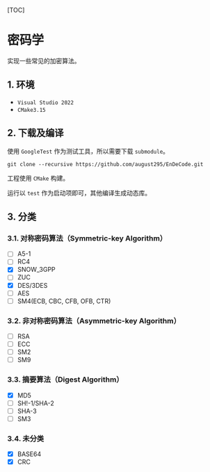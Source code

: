 [TOC]



# 密码学

实现一些常见的加密算法。



## 1. 环境

- `Visual Studio 2022`
- `CMake3.15`



## 2. 下载及编译

使用 `GoogleTest` 作为测试工具，所以需要下载 `submodule`。

```
git clone --recursive https://github.com/august295/EnDeCode.git
```

工程使用 `CMake` 构建。

运行以 `test` 作为启动项即可，其他编译生成动态库。



## 3. 分类

### 3.1. 对称密码算法（Symmetric-key Algorithm）

- [ ] A5-1
- [ ] RC4
- [x] SNOW_3GPP
- [ ] ZUC
- [x] DES/3DES
- [ ] AES
- [ ] SM4(ECB, CBC, CFB, OFB, CTR)

### 3.2. 非对称密码算法（Asymmetric-key Algorithm）

- [ ] RSA
- [ ] ECC
- [ ] SM2
- [ ] SM9

### 3.3. 摘要算法（Digest Algorithm）

- [x] MD5
- [ ] SH!-1/SHA-2
- [ ] SHA-3
- [ ] SM3

### 3.4. 未分类

- [x] BASE64
- [x] CRC